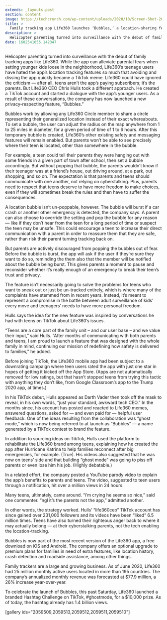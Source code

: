 ```yaml
--- 
extends: _layouts.post 
section: content 
image: https://techcrunch.com/wp-content/uploads/2020/10/Screen-Shot-2020-10-12-at-5.00.17-PM.jpg?w=716 
title: > 
  Family tracking app Life360 launches ‘Bubbles,’ a location-sharing feature inspired by teens on TikTok – TechCrunch 
description: > 
  Helicopter parenting turned into surveillance with the debut of family tracking apps like Life360.Hulls says the idea for the new feature was inspired by conversations he had with teens on TikTok about Life360’s issues.Before joining TikTok, the Life360 mobile app had been subject to a downrating campaign where teen users rated the app with just one star in hopes of getting it kicked off the App Store.The video, suggested to teen users through a notification, hit over a million views in 24 hours.Bubbles is now part of the most recent version of the Life360 app, a free download on iOS and Android. 
date: 1602541055.142347 
--- 
```

Helicopter parenting turned into surveillance with the debut of family tracking apps like Life360. While the app can alleviate parental fears when setting younger kids loose in the neighborhood, Life360’s teenage users have hated the app’s location tracking features so much that avoiding and dissing the app quickly became a TikTok meme. Life360 could have ignored the criticism — after all, teens aren’t the app’s paying subscribers; it’s the parents. But Life360 CEO Chris Hulls took a different approach. He created a TikTok account and started a dialogue with the app’s younger users. As a result of these conversations, the company has now launched a new privacy-respecting feature, “Bubbles.”

Bubbles work by allowing any Life360 Circle member to share a circle representing their generalized location instead of their exact whereabouts. To set a bubble, the user can adjust the radius on the map anywhere from 1 to 25 miles in diameter, for a given period of time of 1 to 6 hours. After this temporary bubble is created, Life360’s other existing safety and messaging features will remain enabled. But parents won’t be able to see precisely where their teen is located, other than somewhere in the bubble.

For example, a teen could tell their parents they were hanging out with some friends in a given part of town after school, then set a bubble accordingly. But without popping that bubble, the parents wouldn’t know if their teenager was at a friend’s house, out driving around, at a park, out shopping, and so on. The expectation is that parents and teens should communicate with one another, not relying on cyberstalking. Plus, parents need to respect that teens deserve to have more freedom to make choices, even if they will sometimes break the rules and then have to suffer the consequences.

A location bubble isn’t un-poppable, however. The bubble will burst if a car crash or another other emergency is detected, the company says. A parent can also choose to override the setting and pop the bubble for any reason — like if they don’t hear from the teen for a long period of time or suspect the teen may be unsafe. This could encourage a teen to increase their direct communication with a parent in order to reassure them that they are safe, rather than risk their parent turning tracking back on.

But parents are actively discouraged from popping the bubbles out of fear. Before the bubble is burst, the app will ask if the user if they’re sure they want to do so, reminding the them also that the member will be notified about the bubble being burst. This gives parents a moment to pause and reconsider whether it’s really enough of an emergency to break their teen’s trust and privacy.

The feature isn’t necessarily going to solve the problems for teens who want to sneak out or just be un-tracked entirely, which is where many of the complaints have stemmed from in recent years. Instead, it’s meant to represent a compromise in the battle between adult surveillance of kids’ every move and teenagers’ needs to have more personal freedom.

Hulls says the idea for the new feature was inspired by conversations he had with teens on TikTok about Life360’s issues.

“Teens are a core part of the family unit – and our user base – and we value their input,” said Hulls. “After months of communicating with both parents and teens, I am proud to launch a feature that was designed with the whole family in mind, continuing our mission of redefining how safety is delivered to families,” he added.

Before joining TikTok, the Life360 mobile app had been subject to a downrating campaign where teen users rated the app with just one star in hopes of getting it kicked off the App Store. (Apps are not automatically removed for low ratings, but that hasn’t stopped teens from trying this tactic with anything they don’t like, from Google Classroom’s app to the Trump 2020 app, at times.)

In his TikTok debut, Hulls appeared as Darth Vader then took off the mask to reveal, in his own words, “just your standard, awkward tech CEO.” In the months since, his account has posted and reacted to Life360 memes, answered questions, asked for — and even paid for — helpful user feedback. One of the ideas resulting from the collaboration was “ghost mode,” which is now being referred to at launch as “Bubbles” — a name generated by a TikTok contest to brand the feature.

In addition to sourcing ideas on TikTok, Hulls used the platform to rehabilitate the Life360 brand among teens, explaining how he created the app after Hurricane Katrina to help families reconnect after big emergencies, for example. (True). His videos also suggested that he was now on teens’ side and that building “ghost mode” was going to piss off parents or even lose him his job. (Highly debatable.)

In a related effort, the company posted a YouTube parody video to explain the app’s benefits to parents and teens. The video, suggested to teen users through a notification, hit over a million views in 24 hours.

Many teens, ultimately, came around. “i’m crying he seems so nice,” said one commenter. “ngl it’s the parents not the app,” admitted another.

In other words, the strategy worked. Hulls’ “life360ceo” TikTok account has since gained over 231,000 followers and its videos have been “liked” 6.5 million times. Teens have also turned their righteous anger back to where it may actually belong — at their cyberstalking parents, not the tech enabling the location-tracking.

Bubbles is now part of the most recent version of the Life360 app, a free download on iOS and Android. The company offers an optional upgrade to premium plans for families in need of extra features, like location history, crash detection and roadside assistance, among other things.

Family trackers are a large and growing business. As of June 2020, Life360 had 25 million monthly active users located in more than 195 countries. The company’s annualized monthly revenue was forecasted at $77.9 million, a 26% increase year-over-year.

To celebrate the launch of Bubbles, this past Saturday, Life360 launched a branded Hashtag Challenge on TikTok, #ghostmode, for a $10,000 prize. As of today, the hashtag already has 1.4 billion views.

[gallery ids="2059509,2059513,2059512,2059511,2059510"]